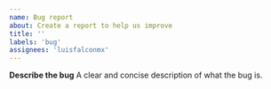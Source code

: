 ```yaml
---
name: Bug report
about: Create a report to help us improve
title: ''
labels: 'bug'
assignees: 'luisfalconmx'
---
```


**Describe the bug**
A clear and concise description of what the bug is.
